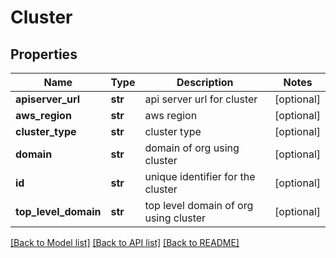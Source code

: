 # Cluster


## Properties
Name | Type | Description | Notes
------------ | ------------- | ------------- | -------------
**apiserver_url** | **str** | api server url for cluster | [optional] 
**aws_region** | **str** | aws region | [optional] 
**cluster_type** | **str** | cluster type | [optional] 
**domain** | **str** | domain of org using cluster | [optional] 
**id** | **str** | unique identifier for the cluster | [optional] 
**top_level_domain** | **str** | top level domain of org using cluster | [optional] 

[[Back to Model list]](../README.md#documentation-for-models) [[Back to API list]](../README.md#documentation-for-api-endpoints) [[Back to README]](../README.md)


